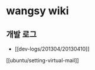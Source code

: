 wangsy wiki
===========

개발 로그
--------
- [[dev-logs/201304/20130410]]


[[ubuntu/setting-virtual-mail]]
